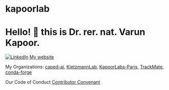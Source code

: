 # kapoorlab
# Hello! :wave: this is Dr. rer. nat. Varun Kapoor. 


[![LinkedIn][linkedin-shield]][linkedin-url]
[My website](https://kapoorlabs.org)

[linkedin-shield]: https://img.shields.io/badge/-LinkedIn-black.svg?style=flat-square&logo=linkedin&colorB=555
[linkedin-url]: https://www.linkedin.com/in/varun-kapoor-6734b982/

My Organizations: [caped-ai](https://github.com/Kapoorlabs-CAPED), [KietzmannLab](https://github.com/KietzmannLab), [KapoorLabs-Paris](https://github.com/Kapoorlabs-paris), [TrackMate](https://github.com/trackmate-sc), [conda-forge](https://github.com/conda-forge)

Our Code of Conduct [Contributor Convenant](https://kapoorlabs.org/codeofconduct/)
